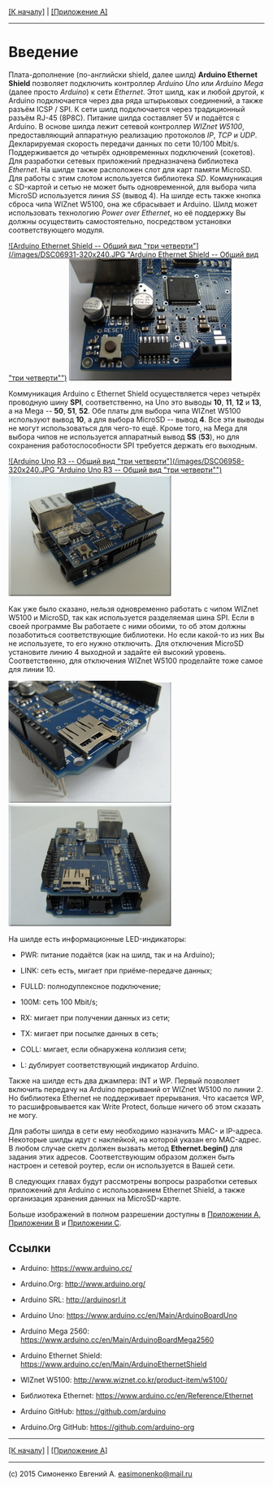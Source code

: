 [\[К началу\]](/readme.markdown) | [\[Приложение А\]](/appendix-a.markdown)

---

# Введение

Плата-дополнение (по-английски shield, далее шилд) __Arduino Ethernet Shield__
позволяет подключить контроллер _Arduino Uno_ или _Arduino Mega_ (далее просто
_Arduino_) к сети _Ethernet_. Этот шилд, как и любой другой, к Arduino
подключается через два ряда штырьковых соединений, а также разъём ICSP / SPI.
К сети шилд подключается через традиционный разъём RJ-45 (8P8C). Питание шилда
составляет 5V и подаётся с Arduino. В основе шилда лежит сетевой контроллер
_WIZnet W5100_, предоставляющий аппаратную реализацию протоколов _IP_, _TCP_ и
_UDP_. Декларируемая скорость передачи данных по сети 10/100 Mbit/s.
Поддерживается до четырёх одновременных подключений (сокетов). Для разработки
сетевых приложений предназначена библиотека _Ethernet_. На шилде также
расположен слот для карт памяти MicroSD. Для работы с этим слотом используется
библиотека _SD_. Коммуникация с SD-картой и сетью не может быть одновременной,
для выбора чипа MicroSD используется линия _SS_ (вывод 4). На шилде есть также
кнопка сброса чипа WIZnet W5100, она же сбрасывает и Arduino. Шилд может
использовать технологию _Power over Ethernet_, но её поддержку Вы должны
осуществить самостоятельно, посредством установки соответствующего модуля.

[![Arduino Ethernet Shield -- Общий вид "три четверти"](/images/DSC06931-320x240.JPG "Arduino Ethernet Shield -- Общий вид "три четверти"")](/images/DSC06931-800x600.JPG)
[![Arduino Ethernet Shield -- Кнопка сброса](/images/DSC06941-320x240.JPG "Arduino Ethernet Shield -- Кнопка сброса")](/images/DSC06941-800x600.JPG)

Коммуникация Arduino с Ethernet Shield осуществляется через четырёх проводную
шину **SPI**, соответственно, на Uno это выводы **10**, **11**, **12** и **13**,
а на Mega -- **50**, **51**, **52**. Обе платы для выбора чипа WIZnet W5100
используют вывод **10**, а для выбора MicroSD -- вывод **4**. Все эти выводы
не могут использоваться для чего-то ещё. Кроме того, на Mega для выбора чипов
не используется аппаратный вывод **SS** (**53**), но для сохранения
работоспособности SPI требуется держать его выходным.

[![Arduino Uno R3 -- Общий вид "три четверти"](/images/DSC06958-320x240.JPG "Arduino Uno R3 -- Общий вид "три четверти"")](/images/DSC06958-800x600.JPG)
[![Arduino Ethernet Shield надетый на Arduino Uno R3](/images/DSC06967-320x240.JPG "Arduino Ethernet Shield надетый на Arduino Uno R3")](/images/DSC06967-800x600.JPG)

Как уже было сказано, нельзя одновременно работать с чипом WIZnet W5100 и
MicroSD, так как используется разделяемая шина SPI. Если в своей программе Вы
работаете с ними обоими, то об этом должны позаботиться соответствующие 
библиотеки. Но если какой-то из них Вы не используете, то его нужно отключить.
Для отключения MicroSD установите линию 4 выходной и задайте ей высокий уровень.
Соответственно, для отключения WIZnet W5100 проделайте тоже самое для линии 10.

[![Arduino Ethernet Shield -- Слот MicroSD](/images/DSC06942-320x240.JPG "Arduino Ethernet Shield -- Слот MicroSD")](/images/DSC06942-800x600.JPG)
[![Arduino Ethernet Shield с Arduino Uno R3 -- вид со стороны колодки ICSP](/images/DSC06968-320x240.JPG "Arduino Ethernet Shield с Arduino Uno R3 -- вид со стороны колодки ICSP")](/images/DSC06968-800x600.JPG)

На шилде есть информационные LED-индикаторы:

- PWR: питание подаётся (как на шилд, так и на Arduino);

- LINK: сеть есть, мигает при приёме-передаче данных;

- FULLD: полнодуплексное подключение;

- 100M: сеть 100 Mbit/s;

- RX: мигает при получении данных из сети;

- TX: мигает при посылке данных в сеть;

- COLL: мигает, если обнаружена коллизия сети;

- L: дублирует соответствующий индикатор Arduino.

Также на шилде есть два джампера: INT и WP. Первый позволяет включить передачу на Arduino
прерываний от WIZnet W5100 по линии 2. Но библиотека Ethernet не поддерживает
прерывания. Что касается WP, то расшифровывается как Write Protect, больше ничего
об этом сказать не могу.

Для работы шилда в сети ему необходимо назначить MAC- и IP-адреса. Некоторые шилды идут
с наклейкой, на которой указан его MAC-адрес. В любом случае скетч должен вызвать
метод **Ethernet.begin()** для задания этих адресов. Соответствующим образом должен быть
настроен и сетевой роутер, если он используется в Вашей сети.

В следующих главах будут рассмотрены вопросы разработки сетевых приложений для
Arduino с использованием Ethernet Shield, а также организация хранения данных на 
MicroSD-карте.

Больше изображений в полном разрешении доступны в [Приложении A](/appendix-a.markdown),
[Приложении B](/appendix-b.markdown) и [Приложении C](/appendix-c.markdown).

## Ссылки

- Arduino: <https://www.arduino.cc/>

- Arduino.Org: <http://www.arduino.org/>

- Arduino SRL: <http://arduinosrl.it>

- Arduino Uno: <https://www.arduino.cc/en/Main/ArduinoBoardUno>

- Arduino Mega 2560: <https://www.arduino.cc/en/Main/ArduinoBoardMega2560>

- Arduino Ethernet Shield: <https://www.arduino.cc/en/Main/ArduinoEthernetShield>

- WIZnet W5100: <http://www.wiznet.co.kr/product-item/w5100/>

- Библиотека Ethernet: <https://www.arduino.cc/en/Reference/Ethernet>

- Arduino GitHub: <https://github.com/arduino>

- Arduino.Org GitHub: <https://github.com/arduino-org>

---

[\[К началу\]](/readme.markdown) | [\[Приложение А\]](/appendix-a.markdown)

---

(c) 2015 Симоненко Евгений А. <easimonenko@mail.ru>
